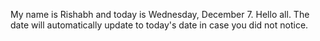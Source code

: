 My name is Rishabh and today is Wednesday, December 7. Hello all. The date will automatically update to today's date in case you did not notice.
